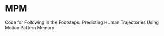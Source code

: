 # MPM
Code for Following in the Footsteps: Predicting Human Trajectories Using Motion Pattern Memory
